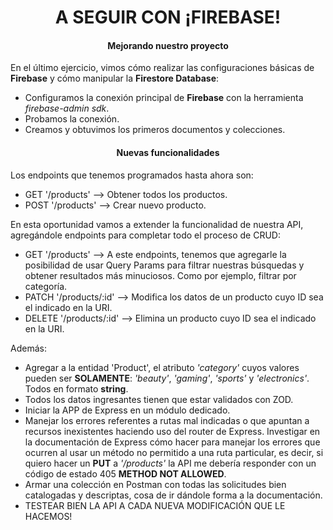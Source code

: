 <h1 align="center"> A SEGUIR CON ¡FIREBASE!</h1>
<h4 align="center"> Mejorando nuestro proyecto </h4>

En el último ejercicio, vimos cómo realizar las configuraciones básicas de **Firebase** y cómo manipular la **Firestore Database**:

-   Configuramos la conexión principal de **Firebase** con la herramienta _firebase-admin sdk_.
-   Probamos la conexión.
-   Creamos y obtuvimos los primeros documentos y colecciones.

<h4 align="center"> Nuevas funcionalidades </h4>

Los endpoints que tenemos programados hasta ahora son:

-   GET '/products' --> Obtener todos los productos.
-   POST '/products' --> Crear nuevo producto.

En esta oportunidad vamos a extender la funcionalidad de nuestra API, agregándole endpoints para completar todo el proceso de CRUD:

-   GET '/products' --> A este endpoints, tenemos que agregarle la posibilidad de usar Query Params para filtrar nuestras búsquedas y obtener resultados más minuciosos. Como por ejemplo, filtrar por categoría.
-   PATCH '/products/:id' --> Modifica los datos de un producto cuyo ID sea el indicado en la URI.
-   DELETE '/products/:id' --> Elimina un producto cuyo ID sea el indicado en la URI.

Además:

-   Agregar a la entidad 'Product', el atributo _'category'_ cuyos valores pueden ser **SOLAMENTE**: _'beauty'_, _'gaming'_, _'sports'_ y _'electronics'_. Todos en formato **string**.
-   Todos los datos ingresantes tienen que estar validados con ZOD.
-   Iniciar la APP de Express en un módulo dedicado.
-   Manejar los errores referentes a rutas mal indicadas o que apuntan a recursos inexistentes haciendo uso del router de Express. Investigar en la documentación de Express cómo hacer para manejar los errores que ocurren al usar un método no permitido a una ruta particular, es decir, si quiero hacer un **PUT** a _'/products'_ la API me debería responder con un código de estado 405 **METHOD NOT ALLOWED**.
-   Armar una colección en Postman con todas las solicitudes bien catalogadas y descriptas, cosa de ir dándole forma a la documentación.
-   TESTEAR BIEN LA API A CADA NUEVA MODIFICACIÓN QUE LE HACEMOS!
